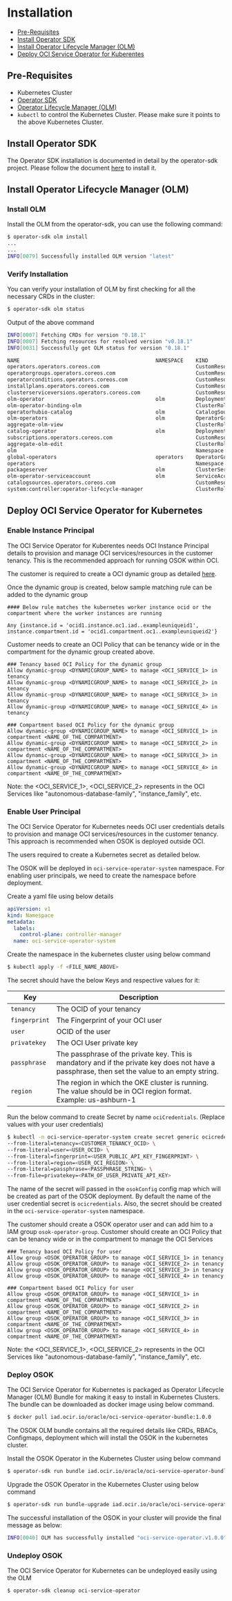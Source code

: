 # Installation

* [Pre-Requisites](#pre-requisites)
* [Install Operator SDK](#install-operator-sdk)
* [Install Operator Lifecycle Manager (OLM)](#install-olm)
* [Deploy OCI Service Operator for Kuberentes](#deploy-oci-service-operator-for-kubernetes)

## Pre-Requisites

* Kubernetes Cluster
* [Operator SDK](https://sdk.operatorframework.io/)
* [Operator Lifecycle Manager (OLM)](https://olm.operatorframework.io/docs/getting-started/)
* `kubectl` to control the Kubernetes Cluster. Please make sure it points to the above Kubernetes Cluster.

## Install Operator SDK

The Operator SDK installation is documented in detail by the operator-sdk project. Please follow the document [here](https://sdk.operatorframework.io/docs/installation/) to install it.

## Install Operator Lifecycle Manager (OLM)

### Install OLM

Install the OLM from the operator-sdk, you can use the following command:
```bash
$ operator-sdk olm install
...
...
INFO[0079] Successfully installed OLM version "latest"
```

### Verify Installation

You can verify your installation of OLM by first checking for all the necessary CRDs in the cluster:

```bash
$ operator-sdk olm status
```

Output of the above command
```bash
INFO[0007] Fetching CRDs for version "0.18.1"
INFO[0007] Fetching resources for resolved version "v0.18.1"
INFO[0031] Successfully got OLM status for version "0.18.1"

NAME                                            NAMESPACE    KIND                        STATUS
operators.operators.coreos.com                               CustomResourceDefinition    Installed
operatorgroups.operators.coreos.com                          CustomResourceDefinition    Installed
operatorconditions.operators.coreos.com                      CustomResourceDefinition    Installed
installplans.operators.coreos.com                            CustomResourceDefinition    Installed
clusterserviceversions.operators.coreos.com                  CustomResourceDefinition    Installed
olm-operator                                    olm          Deployment                  Installed
olm-operator-binding-olm                                     ClusterRoleBinding          Installed
operatorhubio-catalog                           olm          CatalogSource               Installed
olm-operators                                   olm          OperatorGroup               Installed
aggregate-olm-view                                           ClusterRole                 Installed
catalog-operator                                olm          Deployment                  Installed
subscriptions.operators.coreos.com                           CustomResourceDefinition    Installed
aggregate-olm-edit                                           ClusterRole                 Installed
olm                                                          Namespace                   Installed
global-operators                                operators    OperatorGroup               Installed
operators                                                    Namespace                   Installed
packageserver                                   olm          ClusterServiceVersion       Installed
olm-operator-serviceaccount                     olm          ServiceAccount              Installed
catalogsources.operators.coreos.com                          CustomResourceDefinition    Installed
system:controller:operator-lifecycle-manager                 ClusterRole                 Installed
```

## Deploy OCI Service Operator for Kubernetes

### Enable Instance Principal

The OCI Service Operator for Kuberentes needs OCI Instance Principal details to provision and manage OCI services/resources in the customer tenancy. This is the recommended approach for running OSOK within OCI.

The customer is required to create a OCI dynamic group as detailed [here](https://docs.oracle.com/en-us/iaas/Content/Identity/Tasks/managingdynamicgroups.htm#Managing_Dynamic_Groups).

Once the dynamic group is created, below sample matching rule can be added to the dynamic group
```
#### Below rule matches the kubernetes worker instance ocid or the compartment where the worker instances are running

Any {instance.id = 'ocid1.instance.oc1.iad..exampleuniqueid1', instance.compartment.id = 'ocid1.compartment.oc1..exampleuniqueid2'}

```

Customer needs to create an OCI Policy that can be tenancy wide or in the compartment for the dynamic group created above.

```
### Tenancy based OCI Policy for the dynamic group
Allow dynamic-group <DYNAMICGROUP_NAME> to manage <OCI_SERVICE_1> in tenancy
Allow dynamic-group <DYNAMICGROUP_NAME> to manage <OCI_SERVICE_2> in tenancy
Allow dynamic-group <DYNAMICGROUP_NAME> to manage <OCI_SERVICE_3> in tenancy
Allow dynamic-group <DYNAMICGROUP_NAME> to manage <OCI_SERVICE_4> in tenancy

### Compartment based OCI Policy for the dynamic group
Allow dynamic-group <DYNAMICGROUP_NAME> to manage <OCI_SERVICE_1> in compartment <NAME_OF_THE_COMPARTMENT>
Allow dynamic-group <DYNAMICGROUP_NAME> to manage <OCI_SERVICE_2> in compartment <NAME_OF_THE_COMPARTMENT>
Allow dynamic-group <DYNAMICGROUP_NAME> to manage <OCI_SERVICE_3> in compartment <NAME_OF_THE_COMPARTMENT>
Allow dynamic-group <DYNAMICGROUP_NAME> to manage <OCI_SERVICE_4> in compartment <NAME_OF_THE_COMPARTMENT>
```
Note: the <OCI_SERVICE_1>, <OCI_SERVICE_2> represents in the OCI Services like "autonomous-database-family", "instance_family", etc.

### Enable User Principal

The OCI Service Operator for Kubernetes needs OCI user credentials details to provision and manage OCI services/resources in the customer tenancy. This approach is recommended when OSOK is deployed outside OCI.

The users required to create a Kubernetes secret as detailed below.

The OSOK will be deployed in `oci-service-operator-system` namespace. For enabling user principals, we need to create the namespace before deployment.

Create a yaml file using below details
```yaml
apiVersion: v1
kind: Namespace
metadata:
  labels:
    control-plane: controller-manager
  name: oci-service-operator-system
```

Create the namespace in the kubernetes cluster using below command
```bash
$ kubectl apply -f <FILE_NAME_ABOVE>
```

The secret should have the below Keys and respective values for it:

| Key | Description |
| --------- | ----------- |
| `tenancy` | The OCID of your tenancy |
| `fingerprint`    | The Fingerprint of your OCI user |
| `user`    | OCID of the user |
| `privatekey`    | The OCI User private key |
| `passphrase`    | The passphrase of the private key. This is mandatory and if the private key does not have a passphrase, then set the value to an empty string. |
| `region`    | The region in which the OKE cluster is running. The value should be in OCI region format. Example: us-ashburn-1 |

Run the below command to create Secret by name `ociCredentials`. (Replace values with your user credentials)

```bash
$ kubectl -n oci-service-operator-system create secret generic ocicredentials \
--from-literal=tenancy=<CUSTOMER_TENANCY_OCID> \
--from-literal=user=<USER_OCID> \
--from-literal=fingerprint=<USER_PUBLIC_API_KEY_FINGERPRINT> \
--from-literal=region=<USER_OCI_REGION> \
--from-literal=passphrase=<PASSPHRASE_STRING> \
--from-file=privatekey=<PATH_OF_USER_PRIVATE_API_KEY>
```

The name of the secret will passed in the `osokConfig` config map which will be created as part of the OSOK deployment. By default the name of the user credential secret is `ocicredentials`. Also, the secret should be created in the `oci-service-operator-system` namespace.

The customer should create a OSOK operator user and can add him to a IAM group `osok-operator-group`. Customer should create an OCI Policy that can be tenancy wide or in the compartment to manage the OCI Services

```
### Tenancy based OCI Policy for user
Allow group <OSOK_OPERATOR_GROUP> to manage <OCI_SERVICE_1> in tenancy
Allow group <OSOK_OPERATOR_GROUP> to manage <OCI_SERVICE_2> in tenancy
Allow group <OSOK_OPERATOR_GROUP> to manage <OCI_SERVICE_3> in tenancy
Allow group <OSOK_OPERATOR_GROUP> to manage <OCI_SERVICE_4> in tenancy

### Compartment based OCI Policy for user
Allow group <OSOK_OPERATOR_GROUP> to manage <OCI_SERVICE_1> in compartment <NAME_OF_THE_COMPARTMENT>
Allow group <OSOK_OPERATOR_GROUP> to manage <OCI_SERVICE_2> in compartment <NAME_OF_THE_COMPARTMENT>
Allow group <OSOK_OPERATOR_GROUP> to manage <OCI_SERVICE_3> in compartment <NAME_OF_THE_COMPARTMENT>
Allow group <OSOK_OPERATOR_GROUP> to manage <OCI_SERVICE_4> in compartment <NAME_OF_THE_COMPARTMENT>
```
Note: the <OCI_SERVICE_1>, <OCI_SERVICE_2> represents in the OCI Services like "autonomous-database-family", "instance_family", etc.

### Deploy OSOK

The OCI Service Operator for Kubernetes is packaged as Operator Lifecycle Manager (OLM) Bundle for making it easy to install in Kubernetes Clusters. The bundle can be downloaded as docker image using below command.

```bash
$ docker pull iad.ocir.io/oracle/oci-service-operator-bundle:1.0.0
```

The OSOK OLM bundle contains all the required details like CRDs, RBACs, Configmaps, deployment which will install the OSOK in the kubernetes cluster.


Install the OSOK Operator in the Kubernetes Cluster using below command

```bash
$ operator-sdk run bundle iad.ocir.io/oracle/oci-service-operator-bundle:1.0.0
```

Upgrade the OSOK Operator in the Kubernetes Cluster using below command

```bash
$ operator-sdk run bundle-upgrade iad.ocir.io/oracle/oci-service-operator-bundle:1.0.0
```

The successful installation of the OSOK in your cluster will provide the final message as below:
```bash
INFO[0040] OLM has successfully installed "oci-service-operator.v1.0.0"
```

### Undeploy OSOK

The OCI Service Operator for Kubernetes can be undeployed easily using the OLM

```bash
$ operator-sdk cleanup oci-service-operator
```
